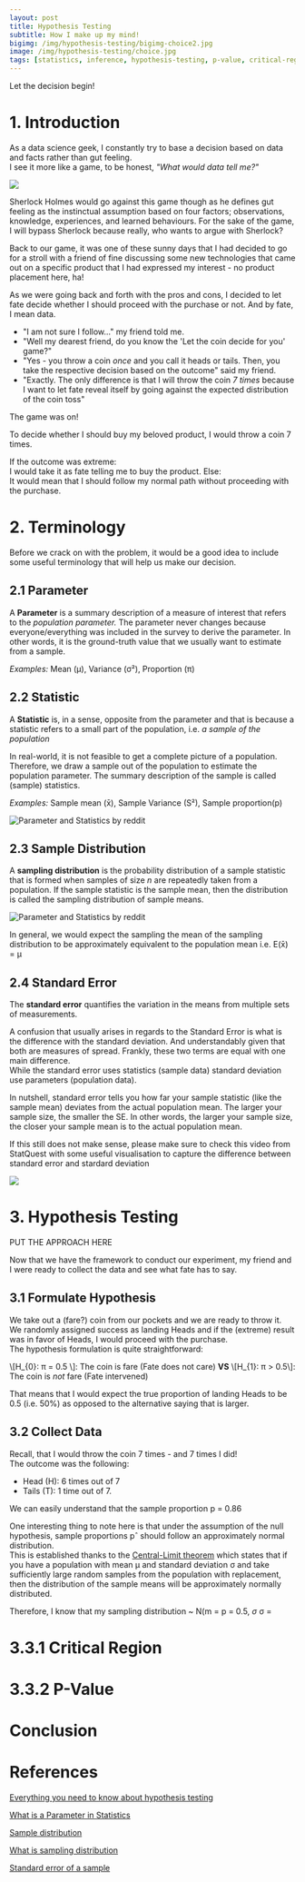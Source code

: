 ```yaml
---
layout: post
title: Hypothesis Testing
subtitle: How I make up my mind!
bigimg: /img/hypothesis-testing/bigimg-choice2.jpg
image: /img/hypothesis-testing/choice.jpg
tags: [statistics, inference, hypothesis-testing, p-value, critical-region, decision-making]
---
```

Let the decision begin!

# 1. Introduction
As a data science geek, I constantly try to base a decision based on data and facts rather than gut feeling. <br>
I see it more like a game, to be honest, _"What would data tell me?"_

![](/img/hypothesis-testing/Data-has-a-better-idea.jpg)

Sherlock Holmes would go against this game though as he defines gut feeling as the instinctual assumption based on four factors; observations, knowledge, experiences, and learned behaviours. For the sake of the game, I will bypass Sherlock because really, who wants to argue with Sherlock?

Back to our game, it was one of these sunny days that I had decided to go for a stroll with a friend of fine discussing some new technologies that came out on a specific product that I had expressed my interest - no product placement here, ha!

As we were going back and forth with the pros and cons, I decided to let fate decide whether I should proceed with the purchase or not. And by fate, I mean data.

- "I am not sure I follow..." my friend told me.
- "Well my dearest friend, do you know the 'Let the coin decide for you' game?"
- "Yes - you throw a coin _once_ and you call it heads or tails. Then, you take the respective decision based on the outcome" said my friend.
- "Exactly. The only difference is that I will throw the coin _7 times_ because I want to let fate reveal itself by going against the expected distribution of the coin toss"

The game was on!

To decide whether I should buy my beloved product, I would throw a coin 7 times.

If the outcome was extreme: <br>
I would take it as fate telling me to buy the product.
Else: <br>
It would mean that I should follow my normal path without proceeding with the purchase.

# 2. Terminology
Before we crack on with the problem, it would be a good idea to include some useful terminology that will help us make our decision.

## 2.1 Parameter
A **Parameter** is a summary description of a measure of interest that refers to the _population parameter._ The parameter never changes because everyone/everything was included in the survey to derive the parameter. In other words, it is the ground-truth value that we usually want to estimate from a sample.

_Examples:_ Mean (μ), Variance (σ²), Proportion (π)

## 2.2 Statistic
A **Statistic** is, in a sense, opposite from the parameter and that is because a statistic refers to a small part of the population, i.e. _a sample of the population_

In real-world, it is not feasible to get a complete picture of a population. Therefore, we draw a sample out of the population to estimate the population parameter. The summary description of the sample is called (sample) statistics.

_Examples:_ Sample mean (x̄), Sample Variance (S²), Sample proportion(p)

![Parameter and Statistics by reddit](/img/hypothesis-testing/sample_statistics.png)

## 2.3 Sample Distribution
A **sampling distribution** is the probability distribution of a sample statistic that is formed when samples of size _n_ are repeatedly taken from a population. If the sample statistic is the sample mean, then the distribution is called the sampling distribution of sample means.

![Parameter and Statistics by reddit](/img/hypothesis-testing/sampling_distribution.jpg)

In general, we would expect the sampling the mean of the sampling distribution to be approximately equivalent to the population mean i.e. E(x̄) = μ

## 2.4 Standard Error
The **standard error** quantifies the variation in the means from multiple sets of measurements.

A confusion that usually arises in regards to the Standard Error is what is the difference with the standard deviation. And understandably given that both are measures of spread. Frankly, these two terms are equal with one main difference. <br>
While the standard error uses statistics (sample data) standard deviation use parameters (population data).

In nutshell, standard error tells you how far your sample statistic (like the sample mean) deviates from the actual population mean. The larger your sample size, the smaller the SE. In other words, the larger your sample size, the closer your sample mean is to the actual population mean.

If this still does not make sense, please make sure to check this video from StatQuest with some useful visualisation to capture the difference between standard error and stardard deviation

[![](http://img.youtube.com/vi/A82brFpdr9g/0.jpg)](https://www.youtube.com/watch?v=A82brFpdr9g)

# 3. Hypothesis Testing
PUT THE APPROACH HERE

Now that we have the framework to conduct our experiment, my friend and I were ready to collect the data and see what fate has to say.

## 3.1 Formulate Hypothesis
We take out a (fare?) coin from our pockets and we are ready to throw it. We randomly assigned success as landing Heads and if the (extreme) result was in favor of Heads, I would proceed with the purchase. <br>
The hypothesis formulation is quite straightforward:

\\[H_{0}: π = 0.5 \\]: The coin is fare (Fate does not care) **VS** \\[H_{1}: π > 0.5\\]: The coin is _not_ fare (Fate intervened)
 
That means that I would expect the true proportion of landing Heads to be 0.5 (i.e. 50%) as opposed to the alternative saying that is larger.  
 
## 3.2 Collect Data
Recall, that I would throw the coin 7 times - and 7 times I did! <br>
The outcome was the following:
* Head (H): 6 times out of 7
* Tails (T): 1 time out of 7.

We can easily understand that the sample proportion p = 0.86

One interesting thing to note here is that under the assumption of the null hypothesis, sample proportions pˆ should follow an approximately normal distribution. <br>
This is established thanks to the [Central-Limit theorem](https://sphweb.bumc.bu.edu/otlt/mph-modules/bs/bs704_probability/BS704_Probability12.html#:~:text=The%20central%20limit%20theorem%20states,will%20be%20approximately%20normally%20distributed.) which states that if you have a population with mean μ and standard deviation σ and take sufficiently large random samples from the population with replacement, then the distribution of the sample means will be approximately normally distributed.

Therefore, I know that my sampling distribution ~ N(m = p = 0.5, $\sigma$  σ = 

# 3.3.1 Critical Region
# 3.3.2 P-Value

# Conclusion

# References
[Everything you need to know about hypothesis testing](https://towardsdatascience.com/everything-you-need-to-know-about-hypothesis-testing-part-i-4de9abebbc8a)

[What is a Parameter in Statistics](https://www.statisticshowto.com/what-is-a-parameter-statisticshowto/)

[Sample distribution](https://mathbitsnotebook.com/Algebra2/Statistics/STsamplingVariability.html)

[What is sampling distribution](https://www.investopedia.com/terms/s/sampling-distribution.asp#:~:text=A%20sampling%20distribution%20is%20a,a%20statistic%20of%20a%20population.)

[Standard error of a sample](https://www.statisticshowto.com/what-is-the-standard-error-of-a-sample/)




